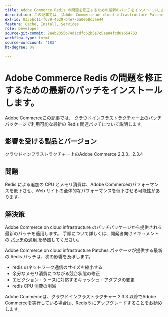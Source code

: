 ```yaml
---
title: Adobe Commerce Redis の問題を修正するための最新のパッチをインストールします。
description: この記事では、[Adobe Commerce on cloud infrastructure Patches] （https://experienceleague.adobe.com/ja/docs/commerce-cloud-service/user-guide/develop/upgrade/apply-patches）パッケージで利用可能な最新の Redis 関連パッチについて説明します。
exl-id: 0335bc11-f679-4629-b4e7-6a0e68c3ae44
feature: Cache, Install, Services
role: Developer
source-git-commit: 2aeb2355b74d1cdfc62b5e7c5aa04fcd0a654733
workflow-type: tm+mt
source-wordcount: '183'
ht-degree: 0%

---
```


# Adobe Commerce Redis の問題を修正するための最新のパッチをインストールします。

Adobe Commerceこの記事では、[ クラウドインフラストラクチャー上のパッチ ](https://experienceleague.adobe.com/ja/docs/commerce-cloud-service/user-guide/develop/upgrade/apply-patches) パッケージで利用可能な最新の Redis 関連パッチについて説明します。

## 影響を受ける製品とバージョン

クラウドインフラストラクチャー上のAdobe Commerce 2.3.3、2.3.4

## 問題

Redis による追加の CPU とメモリ消費は、Adobe Commerceのパフォーマンスを低下させ、Web サイトの全体的なパフォーマンスを低下させる可能性があります。

## 解決策

Adobe Commerce on cloud infrastructure のパッチパッケージから提供される最新のパッチを適用します。 手順について詳しくは、開発者向けドキュメントの [ パッチの適用 ](https://experienceleague.adobe.com/ja/docs/commerce-cloud-service/user-guide/develop/upgrade/apply-patches) を参照してください。

Adobe Commerce on cloud infrastructure Patches パッケージが提供する最新の Redis パッチは、次の影響を及ぼします。

* redis のネットワーク通信のサイズを縮小する
* 余分なメモリ消費につながる競合状態の修正
* エビクション・ケースに対応するキャッシュ・アダプタの変更
* redis CPU 消費の削減

Adobe Commerceは、クラウドインフラストラクチャー 2.3.3 以降でAdobe Commerceを実行している場合は、Redis 5 にアップグレードすることをお勧めします。
